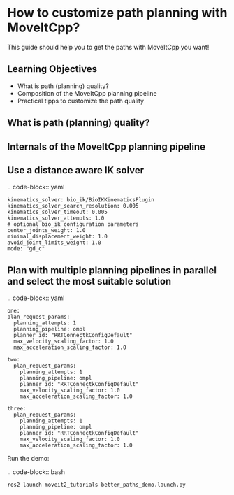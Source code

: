 How to customize path planning with MoveItCpp?
==============================================

This guide should help you to get the paths with MoveItCpp you want!

Learning Objectives
-------------------
- What is path (planning) quality?
- Composition of the MoveItCpp planning pipeline
- Practical tipps to customize the path quality

What is path (planning) quality?
--------------------------------
Internals of the MoveItCpp planning pipeline
--------------------------------------------
Use a distance aware IK solver
------------------------------

.. code-block:: yaml

    kinematics_solver: bio_ik/BioIKKinematicsPlugin
    kinematics_solver_search_resolution: 0.005
    kinematics_solver_timeout: 0.005
    kinematics_solver_attempts: 1.0
    # optional bio_ik configuration parameters
    center_joints_weight: 1.0
    minimal_displacement_weight: 1.0
    avoid_joint_limits_weight: 1.0
    mode: "gd_c"

Plan with multiple planning pipelines in parallel and select the most suitable solution
---------------------------------------------------------------------------------------

.. code-block:: yaml

    one:
    plan_request_params:
      planning_attempts: 1
      planning_pipeline: ompl
      planner_id: "RRTConnectkConfigDefault"
      max_velocity_scaling_factor: 1.0
      max_acceleration_scaling_factor: 1.0

    two:
      plan_request_params:
        planning_attempts: 1
        planning_pipeline: ompl
        planner_id: "RRTConnectkConfigDefault"
        max_velocity_scaling_factor: 1.0
        max_acceleration_scaling_factor: 1.0

    three:
      plan_request_params:
        planning_attempts: 1
        planning_pipeline: ompl
        planner_id: "RRTConnectkConfigDefault"
        max_velocity_scaling_factor: 1.0
        max_acceleration_scaling_factor: 1.0

Run the demo:

.. code-block:: bash

    ros2 launch moveit2_tutorials better_paths_demo.launch.py
